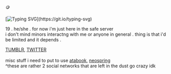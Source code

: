 🪙 <p>
<p>

[![Typing SVG](https://readme-typing-svg.demolab.com?font=Kosugi&duration=2222&pause=2432&color=F7F7F7&width=435&lines=TAKE+A+CHANCE+WITH+CHAAAANCE+BABY+!+!+!+!)](https://git.io/typing-svg)

<p>
19 . he/she . for now i'm just here in the safe server<br>
i don't mind minors interactng with me or anyone in general . thing is that i'd be limited and it depends .

<p><a href='https://snngre.tumblr.com'>TUMBLR</a>, <a href='https://twitter.com/snngre'>TWITTER</a><br><br>
misc stuff i need to put to use <a href='https://roblox.atabook.org'>atabook</a>, <a href='https://neospring.org/@bf'>neospring</a><br>
^these are rather 2 social networks that are left in the dust go crazy idk
